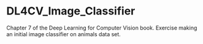 # DL4CV_Image_Classifier
Chapter 7 of the Deep Learning for Computer Vision book. Exercise making an initial image classifier on animals data set.  

